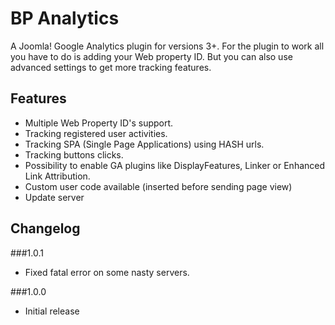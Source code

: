 # BP Analytics
A Joomla! Google Analytics plugin for versions 3+. For the plugin to work all you have to do is adding your Web property ID. But you can also use advanced settings to get more tracking features.

## Features
- Multiple Web Property ID's support.
- Tracking registered user activities.
- Tracking SPA (Single Page Applications) using HASH urls.
- Tracking buttons clicks.
- Possibility to enable GA plugins like DisplayFeatures, Linker or Enhanced Link Attribution.
- Custom user code available (inserted before sending page view)
- Update server

## Changelog
###1.0.1
- Fixed fatal error on some nasty servers.

###1.0.0
- Initial release
